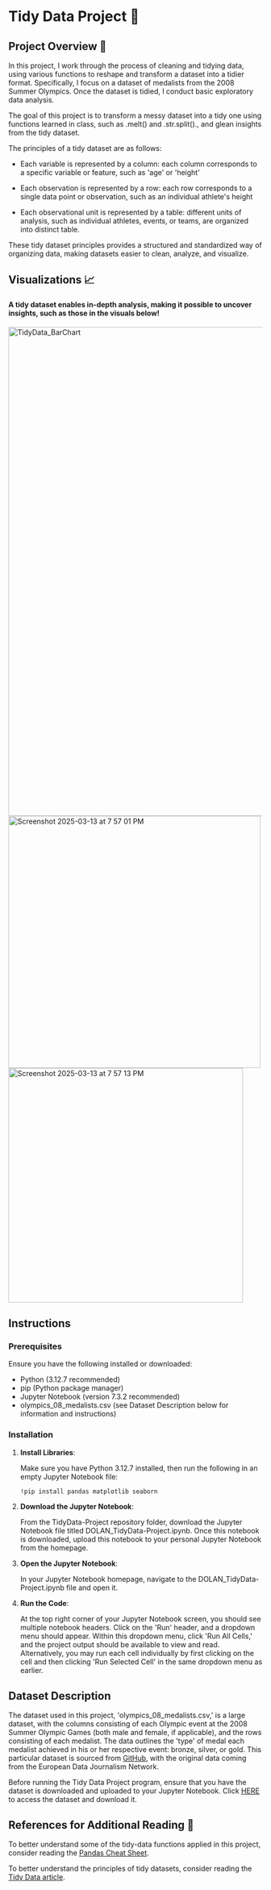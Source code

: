 # Tidy Data Project 🧼

## Project Overview 🔎

In this project, I work through the process of cleaning and tidying data, using various functions to reshape and transform a dataset into a tidier format. Specifically, I focus on a dataset of medalists from the 2008 Summer Olympics. Once the dataset is tidied, I conduct basic exploratory data analysis.

The goal of this project is to transform a messy dataset into a tidy one using functions learned in class, such as .melt() and .str.split()., and glean insights from the tidy dataset.

The principles of a tidy dataset are as follows: 
- Each variable is represented by a column: each column corresponds to a specific variable or feature, such as 'age' or 'height'

- Each observation is represented by a row: each row corresponds to a single data point or observation, such as an individual athlete's height
  
- Each observational unit is represented by a table: different units of analysis, such as individual athletes, events, or teams, are organized into distinct table.

These tidy dataset principles provides a structured and standardized way of organizing data, making datasets easier to clean, analyze, and visualize.

## Visualizations 📈

#### A tidy dataset enables in-depth analysis, making it possible to uncover insights, such as those in the visuals below!

<img width="970" alt="TidyData_BarChart" src="https://github.com/user-attachments/assets/80742f0a-81aa-45c2-bf63-d77e5619e418" />
<img width="500" alt="Screenshot 2025-03-13 at 7 57 01 PM" src="https://github.com/user-attachments/assets/cdec4969-f288-47b4-8512-c3c548d0aaeb" />
<img width="465" alt="Screenshot 2025-03-13 at 7 57 13 PM" src="https://github.com/user-attachments/assets/db026cf1-fef2-4cea-a791-6408773ce4fe" />

## Instructions
### Prerequisites
Ensure you have the following installed or downloaded:
- Python (3.12.7 recommended)
- pip (Python package manager)
- Jupyter Notebook (version 7.3.2 recommended)
- olympics_08_medalists.csv (see Dataset Description below for information and instructions)

### Installation

1. **Install Libraries**:

    Make sure you have Python 3.12.7 installed, then run the following in an empty Jupyter Notebook file:

    ```bash
    !pip install pandas matplotlib seaborn
    ```
2. **Download the Jupyter Notebook**:

    From the TidyData-Project repository folder, download the Jupyter Notebook file titled DOLAN_TidyData-Project.ipynb.        Once this notebook is downloaded, upload this notebook to your personal Jupyter Notebook from the homepage.

3. **Open the Jupyter Notebook**:

   In your Jupyter Notebook homepage, navigate to the DOLAN_TidyData-Project.ipynb file and open it.

4. **Run the Code**:

    At the top right corner of your Jupyter Notebook screen, you should see multiple notebook headers. Click on the 'Run'       header, and a dropdown menu should appear. Within this dropdown menu, click 'Run All Cells,' and the project output         should be available to view and read. Alternatively, you may run each cell individually by first clicking on the cell       and then clicking 'Run Selected Cell' in the same dropdown menu as earlier.

## Dataset Description

The dataset used in this project, 'olympics_08_medalists.csv,' is a large dataset, with the columns consisting of each Olympic event at the 2008 Summer Olympic Games (both male and female, if applicable), and the rows consisting of each medalist. The data outlines the 'type' of medal each medalist achieved in his or her respective event: bronze, silver, or gold. This particular dataset is sourced from [GitHub](https://edjnet.github.io/OlympicsGoNUTS/2008/), with the original data coming from the European Data Journalism Network.

Before running the Tidy Data Project program, ensure that you have the dataset is downloaded and uploaded to your Jupyter Notebook. Click [HERE](https://github.com/pdolan32/DOLAN-Data-Science-Portfolio/blob/main/TidyData-Project/olympics_08_medalists.csv) to access the dataset and download it.
 
## References for Additional Reading 📖

To better understand some of the tidy-data functions applied in this project, consider reading the [Pandas Cheat Sheet](https://github.com/pdolan32/DOLAN-Data-Science-Portfolio/blob/main/TidyData-Project/Pandas_Cheat_Sheet.pdf).

To better understand the principles of tidy datasets, consider reading the [Tidy Data article](https://github.com/pdolan32/DOLAN-Data-Science-Portfolio/blob/main/TidyData-Project/tidy-data.pdf).

